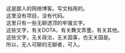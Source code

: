 这是鄙人的网络博客。写文档用的。  
这里没有项目，没有代码。  
这里只有一些无聊透顶的牢骚文字。  
这些文字，有关DOTA，有关舞文弄墨，有关其他。  
这些文字，无关政治，无关国事，也无关国是。     
所以，无人可聊的无聊者，可入。    
